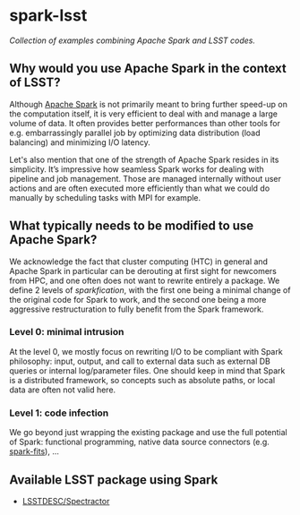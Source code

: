 # spark-lsst

_Collection of examples combining Apache Spark and LSST codes._

## Why would you use Apache Spark in the context of LSST? 

Although [Apache Spark](http://spark.apache.org/) is not primarily meant to bring further speed-up on the computation itself, it is very efficient to deal with and manage a large volume of data. It often provides better performances than other tools for e.g. embarrassingly parallel job by optimizing data distribution (load balancing) and minimizing I/O latency.

Let's also mention that one of the strength of Apache Spark resides in its simplicity. It’s impressive how seamless Spark works for dealing with pipeline and job management. Those are managed internally without user actions and are often executed more efficiently than what we could do manually by scheduling tasks with MPI for example.

## What typically needs to be modified to use Apache Spark?

We acknowledge the fact that cluster computing (HTC) in general and Apache Spark in particular can be derouting at first sight for newcomers from HPC, and one often does not want to rewrite entirely a package.
We define 2 levels of _sparkfication_, with the first one being a minimal change of the original code for Spark to work, and the second one being a more aggressive restructuration to fully benefit from the Spark framework.

### Level 0: minimal intrusion

At the level 0, we mostly focus on rewriting I/O to be compliant with Spark philosophy: input, output, and call to external data such as external DB queries or internal log/parameter files.
One should keep in mind that Spark is a distributed framework, so concepts such as absolute paths, or local data are often not valid here.

### Level 1: code infection

We go beyond just wrapping the existing package and use the full potential of Spark: functional programming, native data source connectors (e.g. [spark-fits](https://github.com/astrolabsoftware/spark-fits)), ...

## Available LSST package using Spark

- [LSSTDESC/Spectractor](https://github.com/LSSTDESC/Spectractor)
